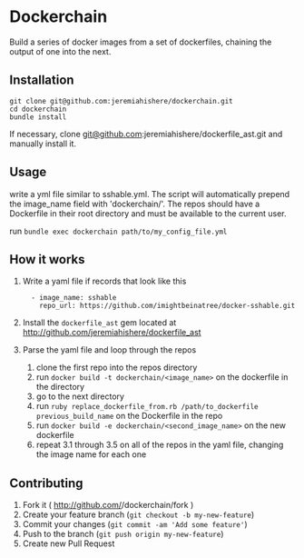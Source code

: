 # Dockerchain

Build a series of docker images from a set of dockerfiles, chaining the output of one into the next.

## Installation

    git clone git@github.com:jeremiahishere/dockerchain.git
    cd dockerchain
    bundle install

If necessary, clone git@github.com:jeremiahishere/dockerfile_ast.git and
manually install it.

## Usage

write a yml file similar to sshable.yml.  The script will automatically prepend the image_name field with 'dockerchain/'.  The repos should have a Dockerfile in their root directory and must be available to the current user.

run `bundle exec dockerchain path/to/my_config_file.yml`

## How it works

1. Write a yaml file if records that look like this

         - image_name: sshable
           repo_url: https://github.com/imightbeinatree/docker-sshable.git

2. Install the `dockerfile_ast` gem located at http://github.com/jeremiahishere/dockerfile_ast

3. Parse the yaml file and loop through the repos

    1. clone the first repo into the repos directory
    2. run `docker build -t dockerchain/<image_name>` on the dockerfile in the directory
    3. go to the next directory
    4. run `ruby replace_dockerfile_from.rb /path/to_dockerfile previous_build_name` on the Dockerfile in the repo
    5. run `docker build -e dockerchain/<second_image_name>` on the new dockerfile
    6. repeat 3.1 through 3.5 on all of the repos in the yaml file, changing the image name for each one

## Contributing

1. Fork it ( http://github.com/<my-github-username>/dockerchain/fork )
2. Create your feature branch (`git checkout -b my-new-feature`)
3. Commit your changes (`git commit -am 'Add some feature'`)
4. Push to the branch (`git push origin my-new-feature`)
5. Create new Pull Request

